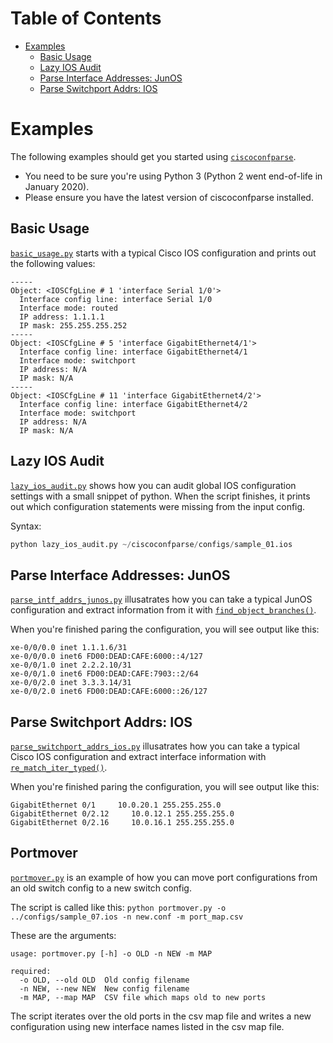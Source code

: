 
Table of Contents
=================

  * [Examples](#examples)
    * [Basic Usage](#basic_usage)
    * [Lazy IOS Audit](#lazy_ios_audit)
    * [Parse Interface Addresses: JunOS](#parse_intf_addrs_junos)
    * [Parse Switchport Addrs: IOS](#parse_switchport_addrs_ios)

<a name="examples"/>

Examples
========

The following examples should get you started using [`ciscoconfparse`][ciscoconfparse].

* You need to be sure you're using Python 3 (Python 2 went end-of-life in January 2020).
* Please ensure you have the latest version of ciscoconfparse installed.

<a name="basic_usage"/>

Basic Usage
-----------

[`basic_usage.py`][basic_usage] starts with a typical Cisco IOS configuration and prints out the following values:


```
-----
Object: <IOSCfgLine # 1 'interface Serial 1/0'>
  Interface config line: interface Serial 1/0
  Interface mode: routed
  IP address: 1.1.1.1
  IP mask: 255.255.255.252
-----
Object: <IOSCfgLine # 5 'interface GigabitEthernet4/1'>
  Interface config line: interface GigabitEthernet4/1
  Interface mode: switchport
  IP address: N/A
  IP mask: N/A
-----
Object: <IOSCfgLine # 11 'interface GigabitEthernet4/2'>
  Interface config line: interface GigabitEthernet4/2
  Interface mode: switchport
  IP address: N/A
  IP mask: N/A
```

<a name="lazy_ios_audit"/>

Lazy IOS Audit
--------------

[`lazy_ios_audit.py`][lazy_ios_audit] shows how you can audit global IOS configuration settings with a small snippet of python.  When the script finishes, it prints out which configuration statements were missing from the input config.

Syntax:

```python
python lazy_ios_audit.py ~/ciscoconfparse/configs/sample_01.ios
```

<a name="parse_intf_addrs_junos"/>

Parse Interface Addresses: JunOS
--------------------------------

[`parse_intf_addrs_junos.py`][parse_intf_addrs_junos] illusatrates how you can take a typical JunOS configuration and extract information from it with [`find_object_branches()`](http://www.pennington.net/py/ciscoconfparse/api_CiscoConfParse.html?highlight=find_object_branches#ciscoconfparse.CiscoConfParse.find_object_branches).

When you're finished paring the configuration, you will see output like this:

```
xe-0/0/0.0 inet 1.1.1.6/31
xe-0/0/0.0 inet6 FD00:DEAD:CAFE:6000::4/127
xe-0/0/1.0 inet 2.2.2.10/31
xe-0/0/1.0 inet6 FD00:DEAD:CAFE:7903::2/64
xe-0/0/2.0 inet 3.3.3.14/31
xe-0/0/2.0 inet6 FD00:DEAD:CAFE:6000::26/127
```

<a name="parse_switchport_addrs_ios"/>

Parse Switchport Addrs: IOS
---------------------------

[`parse_switchport_addrs_ios.py`][parse_switchport_addrs_ios] illusatrates how you can take a typical Cisco IOS configuration and extract interface information with [`re_match_iter_typed()`][re_match_iter_typed].

When you're finished paring the configuration, you will see output like this:

```
GigabitEthernet 0/1     10.0.20.1 255.255.255.0
GigabitEthernet 0/2.12     10.0.12.1 255.255.255.0
GigabitEthernet 0/2.16     10.0.16.1 255.255.255.0
```

<a name="portmover"/>

Portmover
---------

[`portmover.py`][portmover] is an example of how you can move port configurations from an old switch config to a new switch config.

The script is called like this: `python portmover.py -o ../configs/sample_07.ios -n new.conf -m port_map.csv`

These are the arguments:
```
usage: portmover.py [-h] -o OLD -n NEW -m MAP

required:
  -o OLD, --old OLD  Old config filename
  -n NEW, --new NEW  New config filename
  -m MAP, --map MAP  CSV file which maps old to new ports
```

The script iterates over the old ports in the csv map file and writes a new configuration using new interface names listed in the csv map file.

[ciscoconfparse]: https://github.com/mpenning/ciscoconfparse
[re_match_iter_typed]: http://www.pennington.net/py/ciscoconfparse/api_IOSCfgLine.html?highlight=re_match_iter_typed#ciscoconfparse.models_cisco.IOSCfgLine.re_match_iter_typed
[basic_usage]: https://github.com/mpenning/ciscoconfparse/blob/master/examples/basic_usage.py
[lazy_ios_audit]: https://github.com/mpenning/ciscoconfparse/blob/master/examples/lazy_ios_audit.py
[parse_intf_addrs_junos]: https://github.com/mpenning/ciscoconfparse/blob/master/examples/parse_intf_addrs_junos.py
[parse_switchport_addrs_ios]: https://github.com/mpenning/ciscoconfparse/blob/master/examples/parse_switchport_addrs_ios.py
[portmover]: https://github.com/mpenning/ciscoconfparse/blob/master/examples/portmover.py
